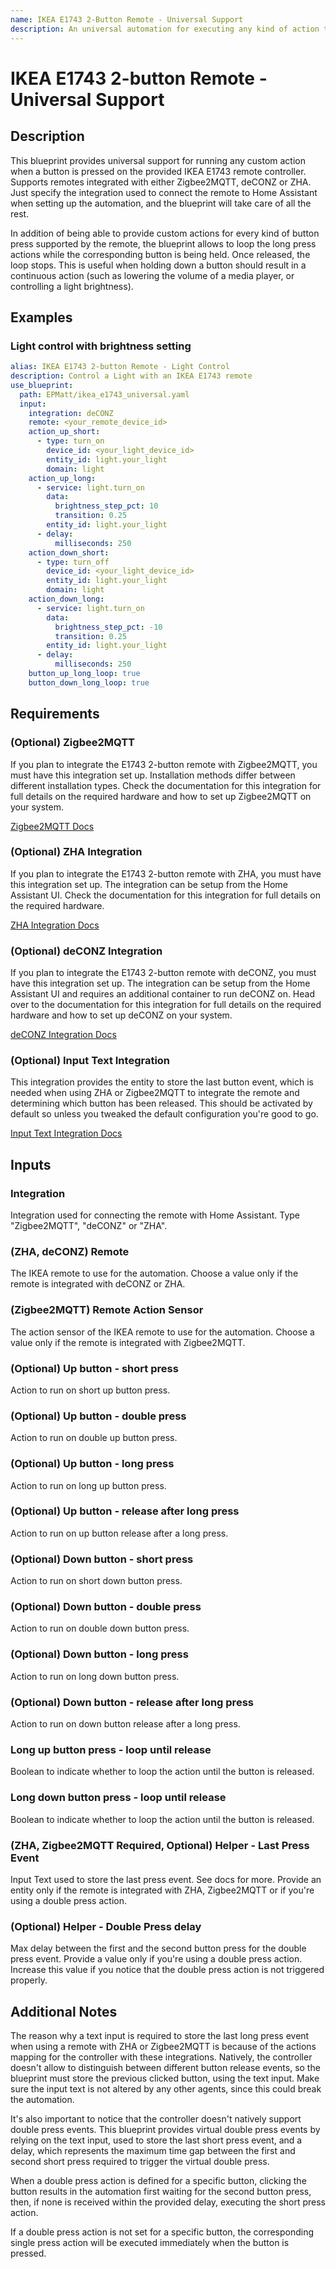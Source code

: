 ```yaml
---
name: IKEA E1743 2-Button Remote - Universal Support
description: An universal automation for executing any kind of action triggered by an IKEA E1743 remote controller. Allows to optionally loop an action on a button long press. Supports Zigbee2MQTT, deCONZ, ZHA.
---
```


# IKEA E1743 2-button Remote - Universal Support

## Description

This blueprint provides universal support for running any custom action when a button is pressed on the provided IKEA E1743 remote controller. Supports remotes integrated with either Zigbee2MQTT, deCONZ or ZHA. Just specify the integration used to connect the remote to Home Assistant when setting up the automation, and the blueprint will take care of all the rest.

In addition of being able to provide custom actions for every kind of button press supported by the remote, the blueprint allows to loop the long press actions while the corresponding button is being held. Once released, the loop stops. This is useful when holding down a button should result in a continuous action (such as lowering the volume of a media player, or controlling a light brightness).

## Examples

### Light control with brightness setting

```yaml
alias: IKEA E1743 2-button Remote - Light Control
description: Control a Light with an IKEA E1743 remote
use_blueprint:
  path: EPMatt/ikea_e1743_universal.yaml
  input:
    integration: deCONZ
    remote: <your_remote_device_id>
    action_up_short:
      - type: turn_on
        device_id: <your_light_device_id>
        entity_id: light.your_light
        domain: light
    action_up_long:
      - service: light.turn_on
        data:
          brightness_step_pct: 10
          transition: 0.25
        entity_id: light.your_light
      - delay:
          milliseconds: 250
    action_down_short:
      - type: turn_off
        device_id: <your_light_device_id>
        entity_id: light.your_light
        domain: light
    action_down_long:
      - service: light.turn_on
        data:
          brightness_step_pct: -10
          transition: 0.25
        entity_id: light.your_light
      - delay:
          milliseconds: 250
    button_up_long_loop: true
    button_down_long_loop: true
```

## Requirements

### (Optional) Zigbee2MQTT

If you plan to integrate the E1743 2-button remote with Zigbee2MQTT, you must have this integration set up. Installation methods differ between different installation types. Check the documentation for this integration for full details on the required hardware and how to set up Zigbee2MQTT on your system.

[Zigbee2MQTT Docs](https://www.zigbee2mqtt.io/)

### (Optional) ZHA Integration

If you plan to integrate the E1743 2-button remote with ZHA, you must have this integration set up. The integration can be setup from the Home Assistant UI. Check the documentation for this integration for full details on the required hardware.

[ZHA Integration Docs](https://www.home-assistant.io/integrations/zha/)

### (Optional) deCONZ Integration

If you plan to integrate the E1743 2-button remote with deCONZ, you must have this integration set up. The integration can be setup from the Home Assistant UI and requires an additional container to run deCONZ on. Head over to the documentation for this integration for full details on the required hardware and how to set up deCONZ on your system.

[deCONZ Integration Docs](https://www.home-assistant.io/integrations/deconz/)

### (Optional) Input Text Integration

This integration provides the entity to store the last button event, which is needed when using ZHA or Zigbee2MQTT to integrate the remote and determining which button has been released. This should be activated by default so unless you tweaked the default configuration you're good to go.

[Input Text Integration Docs](https://www.home-assistant.io/integrations/input_text/)

## Inputs

### Integration

Integration used for connecting the remote with Home Assistant. Type "Zigbee2MQTT", "deCONZ" or "ZHA".

### (ZHA, deCONZ) Remote

The IKEA remote to use for the automation. Choose a value only if the remote is integrated with deCONZ or ZHA.

### (Zigbee2MQTT) Remote Action Sensor

The action sensor of the IKEA remote to use for the automation. Choose a value only if the remote is integrated with Zigbee2MQTT.

### (Optional) Up button - short press

Action to run on short up button press.

### (Optional) Up button - double press

Action to run on double up button press.

### (Optional) Up button - long press

Action to run on long up button press.

### (Optional) Up button - release after long press

Action to run on up button release after a long press.

### (Optional) Down button - short press

Action to run on short down button press.

### (Optional) Down button - double press

Action to run on double down button press.

### (Optional) Down button - long press

Action to run on long down button press.

### (Optional) Down button - release after long press

Action to run on down button release after a long press.

### Long up button press - loop until release

Boolean to indicate whether to loop the action until the button is released.

### Long down button press - loop until release

Boolean to indicate whether to loop the action until the button is released.

### (ZHA, Zigbee2MQTT Required, Optional) Helper - Last Press Event

Input Text used to store the last press event. See docs for more. Provide an entity only if the remote is integrated with ZHA, Zigbee2MQTT or if you're using a double press action.

### (Optional) Helper - Double Press delay

Max delay between the first and the second button press for the double press event. Provide a value only if you're using a double press action. Increase this value if you notice that the double press action is not triggered properly.

## Additional Notes

The reason why a text input is required to store the last long press event when using a remote with ZHA or Zigbee2MQTT is because of the actions mapping for the controller with these integrations. Natively, the controller doesn't allow to distinguish between different button release events, so the blueprint must store the previous clicked button, using the text input. Make sure the input text is not altered by any other agents, since this could break the automation.

It's also important to notice that the controller doesn't natively support double press events. This blueprint provides virtual double press events by relying on the text input, used to store the last short press event, and a delay, which represents the maximum time gap between the first and second short press required to trigger the virtual double press.

When a double press action is defined for a specific button, clicking the button results in the automation first waiting for the second button press, then, if none is received within the provided delay, executing the short press action.

If a double press action is not set for a specific button, the corresponding single press action will be executed immediately when the button is pressed.
